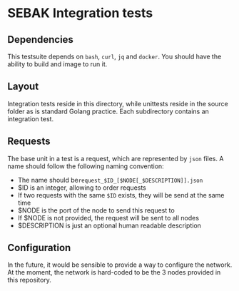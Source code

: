 # SEBAK Integration tests

## Dependencies

This testsuite depends on `bash`, `curl`, `jq` and `docker`.
You should have the ability to build and image to run it.

## Layout

Integration tests reside in this directory, while unittests reside in the source folder as is standard Golang practice.
Each subdirectory contains an integration test.

## Requests

The base unit in a test is a request, which are represented by `json` files.
A name should follow the following naming convention:
- The name should be`request_$ID_[$NODE[_$DESCRIPTION]].json`
- $ID is an integer, allowing to order requests
- If two requests with the same `$ID` exists, they will be send at the same time
- $NODE is the port of the node to send this request to
- If $NODE is not provided, the request will be sent to all nodes
- $DESCRIPTION is just an optional human readable description

## Configuration

In the future, it would be sensible to provide a way to configure the network.
At the moment, the network is hard-coded to be the 3 nodes provided in this repository.

